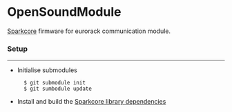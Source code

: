 # OpenSoundModule

[Sparkcore](https://www.spark.io/) firmware for eurorack communication module.

### Setup
---
* Initialise submodules

		$ git submodule init
		$ git sumbodule update


* Install and build the [Sparkcore library dependencies](https://github.com/spark/core-firmware/blob/master/README.md)